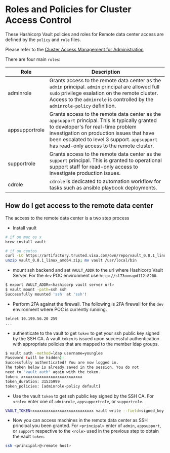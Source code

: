 # Roles and Policies for Cluster Access Control

These Hashicorp Vault policies and roles for Remote data center access are defined by the `policy` and `role` files.

Please refer to the [Cluster Access Management for Administration](https://visawiki.trusted.visa.com/display/OVN/Indonesia+Cluster+Access+Management+for+Administration)

There are four main `roles`:

 Role | Description
-------|-----------
 adminrole | Grants access to the remote data center as the `admin` principal.  `admin` principal are allowed full `sudo` privilege esalation on the remote cluster.  Access to the `adminrole` is controlled by the `adminrole-policy` definition.
 appsupportrole  | Grants access to the remote data center as the `appsupport` principal.  This is typically granted to developer's for real-time problem investigation on production issues that have been escalated to level 3 support.  `appsupport` has read-only access to the remote cluster.
 supportrole | Grants access to the remote data center as the `support` principal.  This is granted to operational support staff for read-only access to investigate production issues.
 cdrole | `cdrole` is dedicated to automation workflow for tasks such as ansible playbook deployments.

## How do I get access to the remote data center

The access to the remote data center is a two step process

* Install vault

```bash
# if on mac os x
brew install vault

# if on centos
curl -LO https://artifactory.trusted.visa.com/ovn/repo/vault_0.8.1_linux_amd64.zip
unzip vault_0.8.1_linux_amd64.zip; mv vault /usr/local/bin
```

* mount ssh backend and set `VAULT_ADDR` to the url where Hashicorp Vault Server.  For the `dev` POC environment use `http://sl73ovnapd112:8200`.

```bash
$ export VAULT_ADDR=<hashicorp vault server url>
$ vault mount -path=ssh ssh
Successfully mounted 'ssh' at 'ssh'!
```

* Perform 2FA against the firewall.  The following is 2FA firewall for the `dev` environment where POC is currently running.

```bash
telnet 10.199.56.20 259
...
```

* authenticate to the vault to get `token` to get your ssh public key signed by the SSH CA.  A vault `token` is issued upon successful authentication with appropriate policies that are mapped to the member ldap groups.

```bash
$ vault auth -method=ldap username=younglee
Password (will be hidden):
Successfully authenticated! You are now logged in.
The token below is already saved in the session. You do not
need to "vault auth" again with the token.
token: xxxxxxxxxxxxxxxxxxxxxxxxxxx
token_duration: 31535999
token_policies: [adminrole-policy default]
```

* Use the vault `token` to get ssh public key signed by the SSH CA.  For `<role>` enter one of `adminrole`, `appsupportrole`, or `supportrole`.

```bash
VAULT_TOKEN=xxxxxxxxxxxxxxxxxxxxxxxxxxx vault write --field=signed_key ssh/sign/<role> public_key=@$HOME/.ssh/id_rsa.pub > $HOME/.ssh/id_rsa-cert.pub
```

* Now you can access machines in the remote data center as SSH principal you been granted.  For `<principal>` enter of `admin`, `appsupport`, or `support` respective to the `<role>` used in the previous step to obtain the vault `token`.

```bash
ssh <principal>@<remote host>
```
